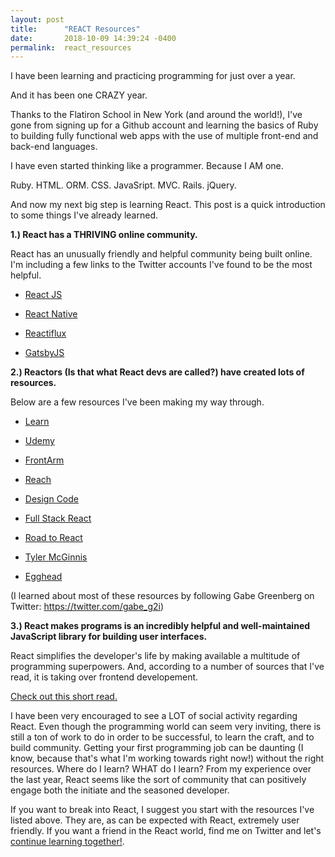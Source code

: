```yaml
---
layout: post
title:      "REACT Resources"
date:       2018-10-09 14:39:24 -0400
permalink:  react_resources
---
```



I have been learning and practicing programming for just over a year. 

And it has been one CRAZY year. 

Thanks to the Flatiron School in New York (and around the world!), I've gone from signing up for a Github account and learning the basics of Ruby to building fully functional web apps with the use of multiple front-end and back-end languages.

I have even started thinking like a programmer. Because I AM one. 

Ruby. HTML. ORM. CSS. JavaSript. MVC. Rails. jQuery.

And now my next big step is learning React. This post is a quick introduction to some things I've already learned. 

**1.) React has a THRIVING online community.**

React has an unusually friendly and helpful community being built online. I'm including a few links to the Twitter accounts I've found to be the most helpful. 

- [React JS](https://twitter.com/reactjs)

- [React Native](https://twitter.com/reactnative)

- [Reactiflux](https://twitter.com/reactiflux)

- [GatsbyJS](https://twitter.com/gatsbyjs)


**2.) Reactors (Is that what React devs are called?) have created lots of resources.**

Below are a few resources I've been making my way through.

- [Learn](https://learn.co/lessons/react-jsx-lab)

- [Udemy](https://www.udemy.com/react-redux/)

- [FrontArm](https://frontarm.com/)

- [Reach](https://reach.tech/)

- [Design Code](https://designcode.io/react/)

- [Full Stack React](https://www.fullstackreact.com/)

- [Road to React](https://roadtoreact.com/)

- [Tyler McGinnis](https://tylermcginnis.com/courses/)

- [Egghead](https://egghead.io/courses/the-beginner-s-guide-to-react)


(I learned about most of these resources by following Gabe Greenberg on Twitter: https://twitter.com/gabe_g2i)


**3.) React makes programs is an incredibly helpful and well-maintained JavaScript library for building user interfaces.**

React simplifies the developer's life by making available a multitude of programming superpowers. And, according to a number of sources that I've read, it is taking over frontend developement.

[Check out this short read.](https://medium.freecodecamp.org/yes-react-is-taking-over-front-end-development-the-question-is-why-40837af8ab76)


I have been very encouraged to see a LOT of social activity regarding React. Even though the programming world can seem very inviting, there is still a ton of work to do in order to be successful, to learn the craft, and to build community. Getting your first programming job can be daunting (I know, because that's what I'm working towards right now!) without the right resources. Where do I learn? WHAT do I learn? From my experience over the last year, React seems like the sort of community that can positively engage both the initiate and the seasoned developer. 

If you want to break into React, I suggest you start with the resources I've listed above. They are, as can be expected with React, extremely user friendly.  If you want a friend in the React world, find me on Twitter and let's [continue learning together!](https://twitter.com/wojo_NYC).







